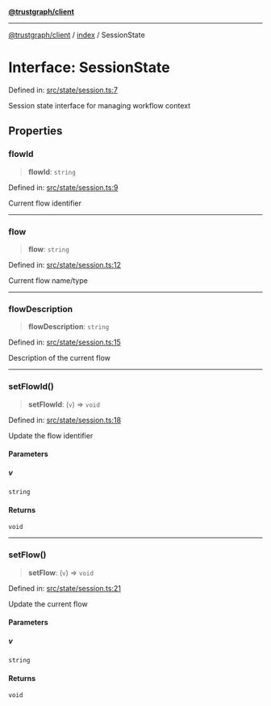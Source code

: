 [**@trustgraph/client**](../../README.md)

***

[@trustgraph/client](../../README.md) / [index](../README.md) / SessionState

# Interface: SessionState

Defined in: [src/state/session.ts:7](https://github.com/trustgraph-ai/trustgraph-ts-client/blob/edcc8c01cf9c2f58c76719d5d2aa7058546360d9/src/state/session.ts#L7)

Session state interface for managing workflow context

## Properties

### flowId

> **flowId**: `string`

Defined in: [src/state/session.ts:9](https://github.com/trustgraph-ai/trustgraph-ts-client/blob/edcc8c01cf9c2f58c76719d5d2aa7058546360d9/src/state/session.ts#L9)

Current flow identifier

***

### flow

> **flow**: `string`

Defined in: [src/state/session.ts:12](https://github.com/trustgraph-ai/trustgraph-ts-client/blob/edcc8c01cf9c2f58c76719d5d2aa7058546360d9/src/state/session.ts#L12)

Current flow name/type

***

### flowDescription

> **flowDescription**: `string`

Defined in: [src/state/session.ts:15](https://github.com/trustgraph-ai/trustgraph-ts-client/blob/edcc8c01cf9c2f58c76719d5d2aa7058546360d9/src/state/session.ts#L15)

Description of the current flow

***

### setFlowId()

> **setFlowId**: (`v`) => `void`

Defined in: [src/state/session.ts:18](https://github.com/trustgraph-ai/trustgraph-ts-client/blob/edcc8c01cf9c2f58c76719d5d2aa7058546360d9/src/state/session.ts#L18)

Update the flow identifier

#### Parameters

##### v

`string`

#### Returns

`void`

***

### setFlow()

> **setFlow**: (`v`) => `void`

Defined in: [src/state/session.ts:21](https://github.com/trustgraph-ai/trustgraph-ts-client/blob/edcc8c01cf9c2f58c76719d5d2aa7058546360d9/src/state/session.ts#L21)

Update the current flow

#### Parameters

##### v

`string`

#### Returns

`void`
